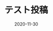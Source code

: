---
title: "テスト投稿"
description: "2軒目の投稿"
date: 2020-11-30
img: /img/HelloWorld.png
tags: ['teck']
---